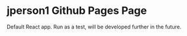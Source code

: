 # jperson1 Github Pages Page

Default React app. Run as a test, will be developed further in the future. 